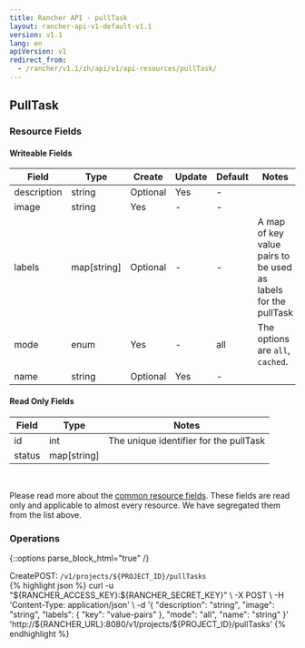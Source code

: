 ```yaml
---
title: Rancher API - pullTask
layout: rancher-api-v1-default-v1.1
version: v1.1
lang: en
apiVersion: v1
redirect_from:
  - /rancher/v1.1/zh/api/v1/api-resources/pullTask/
---
```


## PullTask



### Resource Fields

#### Writeable Fields

Field | Type | Create | Update | Default | Notes
---|---|---|---|---|---
description | string | Optional | Yes | - | 
image | string | Yes | - | - | 
labels | map[string] | Optional | - | - | A map of key value pairs to be used as labels for the pullTask
mode | enum | Yes | - | all | The options are `all`, `cached`.
name | string | Optional | Yes | - | 


#### Read Only Fields

Field | Type   | Notes
---|---|---
id | int  | The unique identifier for the pullTask
status | map[string]  | 


<br>

Please read more about the [common resource fields]({{site.baseurl}}/rancher/{{page.version}}/{{page.lang}}/api/{{page.apiVersion}}/common/). These fields are read only and applicable to almost every resource. We have segregated them from the list above.

### Operations
{::options parse_block_html="true" /}
<a id="create"></a>
<div class="action"><span class="header">Create<span class="headerright">POST:  <code>/v1/projects/${PROJECT_ID}/pullTasks</code></span></span>
<div class="action-contents"> {% highlight json %}
curl -u "${RANCHER_ACCESS_KEY}:${RANCHER_SECRET_KEY}" \
-X POST \
-H 'Content-Type: application/json' \
-d '{
	"description": "string",
	"image": "string",
	"labels": {
		"key": "value-pairs"
	},
	"mode": "all",
	"name": "string"
}' 'http://${RANCHER_URL}:8080/v1/projects/${PROJECT_ID}/pullTasks'
{% endhighlight %}
</div></div>



